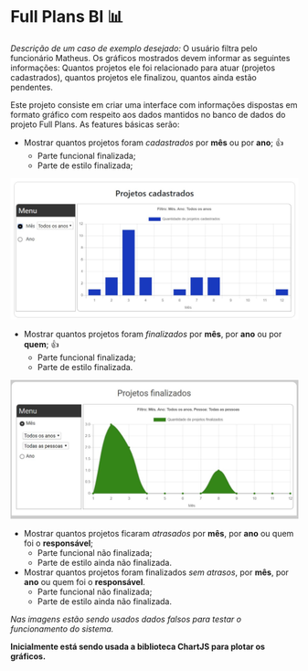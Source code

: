 # Full Plans BI :bar_chart:

*Descrição de um caso de exemplo desejado:* O usuário filtra pelo funcionário Matheus. Os gráficos mostrados devem informar as seguintes informações: Quantos projetos ele foi relacionado para atuar (projetos cadastrados), quantos projetos ele finalizou, quantos ainda estão pendentes.

Este projeto consiste em criar uma interface com informações dispostas em formato gráfico com respeito aos dados mantidos no banco de dados do projeto Full Plans. As features básicas serão:

* Mostrar quantos projetos foram <i>cadastrados</i> por <strong>mês</strong> ou por <strong>ano</strong>; :+1:
  * Parte funcional finalizada;
  * Parte de estilo finalizada;
  
 ![Imagem mostrando o componente <ProjCadastrados />](https://github.com/64J0/fullplansBI/raw/master/img-github/projCadastradosLayout.JPG)
 
* Mostrar quantos projetos foram <i>finalizados</i> por <strong>mês</strong>, por <strong>ano</strong> ou por <strong>quem</strong>; :+1:
  * Parte funcional finalizada;
  * Parte de estilo finalizada.
  
 ![Imagem mostrando o componente <ProjFinalizados />](https://github.com/64J0/fullplansBI/raw/master/img-github/projFinalizadosLayout.JPG)
  
* Mostrar quantos projetos ficaram <i>atrasados</i> por <strong>mês</strong>, por <strong>ano</strong> ou quem foi o <strong>responsável</strong>;
  * Parte funcional não finalizada;
  * Parte de estilo ainda não finalizada.
* Mostrar quantos projetos foram finalizados <i>sem atrasos</i>, por <strong>mês</strong>, por <strong>ano</strong> ou quem foi o <strong>responsável</strong>.
  * Parte funcional não finalizada;
  * Parte de estilo ainda não finalizada.
  
<i>Nas imagens estão sendo usados dados falsos para testar o funcionamento do sistema.</i>

**Inicialmente está sendo usada a biblioteca ChartJS para plotar os gráficos.**
